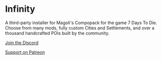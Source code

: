 # Infinity

A third-party installer for Magoli's Compopack for the game 7 Days To Die.
Choose from many mods, fully custom Cities and Settlements, and over a thousand handcrafted POIs built by the community.

<!-- Discord Link: -->

[Join the Discord](https://discord.gg/magolis-compopack)

[Support on Patreon](https://www.patreon.com/Compopack)
